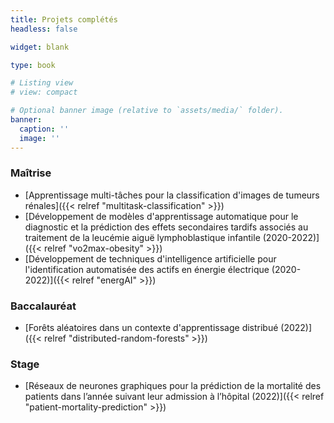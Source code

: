 ```yaml
---
title: Projets complétés
headless: false

widget: blank

type: book

# Listing view
# view: compact

# Optional banner image (relative to `assets/media/` folder).
banner:
  caption: ''
  image: ''
---
```


### Maîtrise

- [Apprentissage multi-tâches pour la classification d'images de tumeurs rénales]({{< relref "multitask-classification" >}})
- [Développement de modèles d'apprentissage automatique pour le diagnostic et la prédiction des effets secondaires tardifs associés au traitement de la leucémie aiguë lymphoblastique infantile (2020-2022)]({{< relref "vo2max-obesity" >}})
- [Développement de techniques d'intelligence artificielle pour l'identification automatisée des actifs en énergie électrique (2020-2022)]({{< relref "energAI" >}})

### Baccalauréat

- [Forêts aléatoires dans un contexte d'apprentissage distribué (2022)]({{< relref "distributed-random-forests" >}})

### Stage
  - [Réseaux de neurones graphiques pour la prédiction de la mortalité des patients dans l’année suivant leur admission à l’hôpital (2022)]({{< relref "patient-mortality-prediction" >}})
